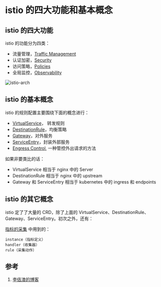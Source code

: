 <!-- toc -->
# istio 的四大功能和基本概念

## istio 的四大功能

istio 的功能分为四类：

* 流量管理，[Traffic Management](https://istio.io/docs/concepts/traffic-management/)
* 认证加密，[Security](https://istio.io/docs/concepts/security/)
* 访问策略，[Policies](https://istio.io/docs/concepts/policies/)
* 全局监控，[Observability](https://istio.io/docs/concepts/observability/)

![istio-arch](https://www.lijiaocn.com/img/article/istio-arch.svg)

## istio 的基本概念

istio 的规则配置主要围绕下面的概念进行：

* [VirtualService](./vsvc.md)， 转发规则
* [DestinationRule](./dstrule.md)，均衡策略
* [Gateway](./gateway.md)，对外服务
* [ServiceEntry](./entry.md)，封装外部服务
* [Engress Control](./egress.md), 一种管控外出请求的方法

如果非要类比的话：

* VirtualService 相当于 nginx 中的 Server
* DestinationRule 相当于 nginx 中的 upstream 
* Gateway 和 ServiceEntry 相当于 kubernetes 中的 ingress 和 endpoints

## istio 的其它概念

istio 定了了大量的 CRD，除了上面的 VirtualService、DestinationRule、Gateway、ServiceEntry。初次之外，还有：

[指标的采集](./metrics.md) 中用到的：

	instance（指标定义）
	handler（收集器）
	rule（采集动作）

## 参考

1. [李佶澳的博客][1]

[1]: https://www.lijiaocn.com "李佶澳的博客"
